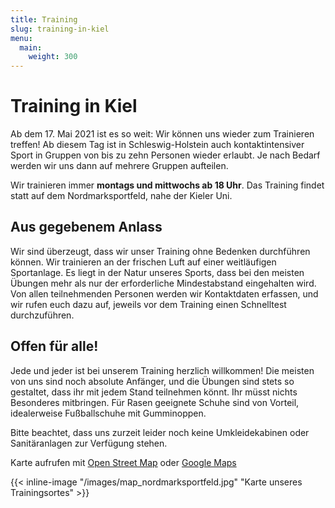 ```yaml
---
title: Training
slug: training-in-kiel
menu:
  main:
    weight: 300
---
```


# Training in Kiel

Ab dem 17. Mai 2021 ist es so weit:
Wir können uns wieder zum Trainieren treffen!
Ab diesem Tag ist in Schleswig-Holstein auch kontaktintensiver Sport
in Gruppen von bis zu zehn Personen wieder erlaubt.
Je nach Bedarf werden wir uns dann auf mehrere Gruppen aufteilen.

Wir trainieren immer **montags und mittwochs ab 18 Uhr**.
Das Training findet statt auf dem Nordmarksportfeld,
nahe der Kieler Uni.

## Aus gegebenem Anlass

Wir sind überzeugt, dass wir unser Training ohne Bedenken durchführen können.
Wir trainieren an der frischen Luft auf einer weitläufigen Sportanlage.
Es liegt in der Natur unseres Sports,
dass bei den meisten Übungen
mehr als nur der erforderliche Mindestabstand eingehalten wird.
Von allen teilnehmenden Personen werden wir Kontaktdaten erfassen,
und wir rufen euch dazu auf,
jeweils vor dem Training einen Schnelltest durchzuführen.

## Offen für alle!

Jede und jeder ist bei unserem Training herzlich willkommen!
Die meisten von uns sind noch absolute Anfänger,
und die Übungen sind stets so gestaltet,
dass ihr mit jedem Stand teilnehmen könnt.
Ihr müsst nichts Besonderes mitbringen.
Für Rasen geeignete Schuhe sind von Vorteil,
idealerweise Fußballschuhe mit Gumminoppen.

Bitte beachtet, dass uns zurzeit leider noch keine Umkleidekabinen
oder Sanitäranlagen zur Verfügung stehen.

Karte aufrufen mit [Open Street Map](https://osm.org/go/0HsaQC7V?m=)
oder [Google Maps](https://goo.gl/maps/2CHFeakWwtCYmMzH8)

{{< inline-image "/images/map_nordmarksportfeld.jpg" "Karte unseres Trainingsortes" >}}

